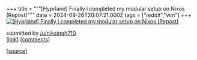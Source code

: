 +++
title = """[Hyprland] Finally i completed my modular setup on Nixos (Repost)"""
date = 2024-09-26T20:07:21.000Z
tags = ["reddit","wm"]
+++
[![ [Hyprland] Finally i completed my modular setup on Nixos (Repost)](https://b.thumbs.redditmedia.com/rlUrMQI2PjUR6B9O7qwHlfIgb6uc_mArfNlnCivP-fk.jpg " [Hyprland] Finally i completed my modular setup on Nixos (Repost)")](https://www.reddit.com/r/unixporn/comments/1fq5lkt/hyprland_finally_i_completed_my_modular_setup_on/)

submitted by [/u/niksingh710](https://www.reddit.com/user/niksingh710)  
[\[link\]](https://www.reddit.com/gallery/1fq5lkt) [\[comments\]](https://www.reddit.com/r/unixporn/comments/1fq5lkt/hyprland_finally_i_completed_my_modular_setup_on/)

[[source]](https://www.reddit.com/r/unixporn/comments/1fq5lkt/hyprland_finally_i_completed_my_modular_setup_on/)
